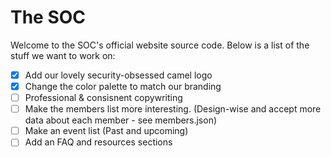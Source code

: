 # The SOC

Welcome to the SOC's official website source code. Below is a list of the stuff we want to work on:
- [x] Add our lovely security-obsessed camel logo
- [x] Change the color palette to match our branding
- [ ] Professional & consisnent copywriting
- [ ] Make the members list more interesting. (Design-wise and accept more data about each member - see members.json)
- [ ] Make an event list (Past and upcoming)
- [ ] Add an FAQ and resources sections
